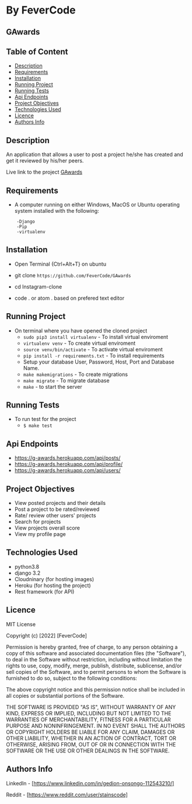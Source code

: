 # By FeverCode

## GAwards

## Table of Content

+ [Description](#description)
+ [Requirements](#requirements)
+ [Installation](#installation)
+ [Running Project](#running-project)
+ [Running Tests](#running-tests)
+ [Api Endpoints](#api-endpoints)
+ [Project Objectives](#project-objectives)
+ [Technologies Used](#technologies-used)
+ [Licence](#licence)
+ [Authors Info](#authors-info)

## Description

 An application that allows a user to post a project he/she has created and get it reviewed by his/her peers.

Live link to the project
[GAwards](https://g-awards.herokuapp.com/)

## Requirements

+ A computer running on either Windows, MacOS or Ubuntu operating system installed with the following:

```-Python version 3.8
    -Django
    -Pip
    -virtualenv
```

## Installation

+ Open Terminal {Ctrl+Alt+T} on ubuntu

+ git clone `https://github.com/FeverCode/GAwards`
+ cd Instagram-clone
+ code . or atom . based on prefered text editor

## Running Project

+ On terminal where you have opened the cloned project
  + `sudo pip3 install virtualenv` - To install virtual enviroment
  + `virtualenv venv` - To create virtual enviroment
  + `source venv/bin/activate` - To activate virtual enviroment
  + `pip install -r requirements.txt` - To install requirements
  + Setup your database User, Password, Host, Port and Database Name.
  + `make makemigrations` - To create migrations
  + `make migrate` - To migrate database  
  + `make` - to start the server

## Running Tests

+ To run test for the project
  + `$ make test`

## Api Endpoints

+ <https://g-awards.herokuapp.com/api/posts/>
+ <https://g-awards.herokuapp.com/api/profile/>
+ <https://g-awards.herokuapp.com/api/users/>

## Project Objectives

+ View posted projects and their details
+ Post a project to be rated/reviewed
+ Rate/ review other users' projects
+ Search for projects
+ View projects overall score
+ View my profile page

## Technologies Used

+ python3.8
+ django 3.2
+ Cloudninary (for hosting images)
+ Heroku (for hosting the project)
+ Rest framework (for API)

## Licence

MIT License

Copyright (c) [2022] [FeverCode]

Permission is hereby granted, free of charge, to any person obtaining a copy
of this software and associated documentation files (the "Software"), to deal
in the Software without restriction, including without limitation the rights
to use, copy, modify, merge, publish, distribute, sublicense, and/or sell
copies of the Software, and to permit persons to whom the Software is
furnished to do so, subject to the following conditions:

The above copyright notice and this permission notice shall be included in all
copies or substantial portions of the Software.

THE SOFTWARE IS PROVIDED "AS IS", WITHOUT WARRANTY OF ANY KIND, EXPRESS OR
IMPLIED, INCLUDING BUT NOT LIMITED TO THE WARRANTIES OF MERCHANTABILITY,
FITNESS FOR A PARTICULAR PURPOSE AND NONINFRINGEMENT. IN NO EVENT SHALL THE
AUTHORS OR COPYRIGHT HOLDERS BE LIABLE FOR ANY CLAIM, DAMAGES OR OTHER
LIABILITY, WHETHER IN AN ACTION OF CONTRACT, TORT OR OTHERWISE, ARISING FROM,
OUT OF OR IN CONNECTION WITH THE SOFTWARE OR THE USE OR OTHER DEALINGS IN THE
SOFTWARE.

## Authors Info

LinkedIn - [https://www.linkedin.com/in/gedion-onsongo-112543210/]

Reddit - [https://www.reddit.com/user/stainscode]
